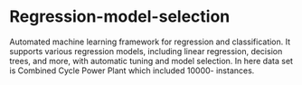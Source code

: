 # Regression-model-selection
Automated machine learning framework for regression and classification. It supports various regression models, including linear regression, decision trees, and more, with automatic tuning and model selection. In here data set is Combined Cycle Power Plant which included 10000- instances.
